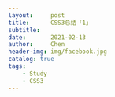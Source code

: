 ```yaml
---
layout:     post
title:      CSS3总结「1」
subtitle:   
date:       2021-02-13
author:     Chen
header-img: img/facebook.jpg
catalog: true
tags:
    - Study
    - CSS3
---
```


### 
